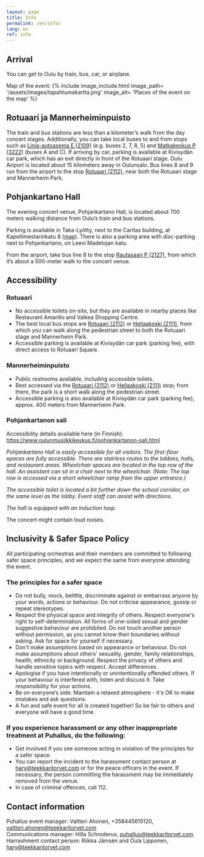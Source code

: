 ```yaml
---
layout: page
title: Info
permalink: /en/info/
lang: en
ref: info
---
```


## Arrival

You can get to Oulu by train, bus, car, or airplane.

Map of the event:
{% include image_include.html
  image_path= '/assets/images/tapahtumakartta.png'
  image_alt= 'Places of the event on the map'
%}

## Rotuaari ja Mannerheiminpuisto

The train and bus stations are less than a kilometer’s walk from the day concert stages. Additionally, you can take local buses to and from stops such as [Linja-autoasema E (2109)](https://oulunliikenne.fi/pysakit/OULU%3A120796) (e.g. buses 2, 7, 8, 5) and [Matkakeskus P (3222)](https://oulunliikenne.fi/pysakit/OULU%3A184167) (buses A and C).
If arriving by car, parking is available at Kivisydän car park, which has an exit directly in front of the Rotuaari stage. Oulu Airport is located about 15 kilometers away in Oulunsalo. Bus lines 8 and 9 run from the airport to the stop [Rotuaari (2112)](https://oulunliikenne.fi/pysakit/OULU%3A120799), near both the Rotuaari stage and Mannerheim Park.



## Pohjankartano Hall

The evening concert venue, Pohjankartano Hall, is located about 700 meters walking distance from Oulu’s train and bus stations.

Parking is available in Taka-Lyötty, next to the Caritas building, at Kapellimestarinkatu 8 ([map](https://oulunmusiikkikeskus2020.lianacms.com/media/musiikkikeskus-materiaalit/musiikkikeskuksen-asiakkaiden-pysakointi.jfif)). 
There is also a parking area with disc-parking next to Pohjankartano, on Leevi Madetojan katu.

From the airport, take bus line 8 to the stop [Rautasaari P (2127)](https://oulunliikenne.fi/pysakit/OULU%3A120811), from which it’s about a 500-meter walk to the concert venue.

## Accessibility

### Rotuaari
* No accessible toilets on-site, but they are available in nearby places like Restaurant Amarillo and Valkea Shopping Centre.
* The best local bus stops are [Rotuaari (2112)](https://oulunliikenne.fi/pysakit/OULU%3A120799) or [Hellaakoski (2111)](https://oulunliikenne.fi/pysakit/OULU%3A120798), from which you can walk along the pedestrian street to both the Rotuaari stage and Mannerheim Park.
* Accessible parking is available at Kivisydän car park (parking fee), with direct access to Rotuaari Square.

### Mannerheiminpuisto

* Public restrooms available, including accessible toilets.
* Best accessed via the [Rotuaari (2112)](https://oulunliikenne.fi/pysakit/OULU%3A120799) or [Hellaakoski (2111)](https://oulunliikenne.fi/pysakit/OULU%3A120798) stop; from there, the park is a short walk along the pedestrian street.
* Accessible parking is also available at Kivisydän car park (parking fee), approx. 400 meters from Mannerheim Park.

### Pohjankartanon sali

Accessibility details available here (in Finnish): https://www.oulunmusiikkikeskus.fi/pohjankartanon-sali.html

*Pohjankartano Hall is easily accessible for all visitors. The first-floor spaces are fully accessible. There are stairless routes to the lobbies, halls, and restaurant areas. Wheelchair spaces are located in the top row of the hall. An assistant can sit in a chair next to the wheelchair. (Note: The top row is accessed via a short wheelchair ramp from the upper entrance.)*

*The accessible toilet is located a bit further down the school corridor, on the same level as the lobby. Event staff can assist with directions.*

*The hall is equipped with an induction loop.*

The concert might contain loud noises.


## Inclusivity & Safer Space Policy

All participating orchestras and their members are committed to following safer space principles, and we expect the same from everyone attending the event.

### The principles for a safer space
* Do not bully, mock, belittle, discriminate against or embarrass anyone by your words, actions or behaviour. Do not criticise appearance, gossip or repeat stereotypes. 
* Respect the physical space and integrity of others. Respect everyone's right to self-determination. All forms of one-sided sexual and gender suggestive behaviour are prohibited. Do not touch another person without permission, as you cannot know their boundaries without asking. Ask for space for yourself if necessary.
* Don't make assumptions based on appearance or behaviour. Do not make assumptions about others' sexuality, gender, family relationships, health, ethnicity or background. Respect the privacy of others and handle sensitive topics with respect. Accept differences. 
* Apologise if you have intentionally or unintentionally offended others. If your behaviour is interfered with, listen and discuss it. Take responsibility for your actions. 
* Be on everyone’s side. Maintain a relaxed atmosphere - it's OK to make mistakes and ask questions.
* A fun and safe event for all is created together! So be fair to others and everyone will have a good time.

### If you experience harassment or any other inappropriate treatment at Puhallus, do the following:
* Get involved if you see someone acting in violation of the principles for a safer space. 
* You can report the incident to the harassment contact person at [hary@teekkaritorvet.com](mailto:hary@teekkaritorvet.com) or for the peace officers in the event. If necessary, the person committing the harassment may be immediately removed from the venue.
* In case of criminal offences, call 112.


## Contact information

Puhallus event manager: Valtteri Ahonen, +358445615120, [valtteri.ahonen@teekkaritorvet.com](mailto:valtteri.ahonen@teekkaritorvet.com) <br>
Communications manager: Hilla Schroderus, [puhallus@teekkaritorvet.com](mailto:puhallus@teekkaritorvet.com) <br>
Harrashment contact person: Riikka Jämsén and Oula Lipponen, [hary@teekkaritorvet.com](mailto:hary@teekkaritorvet.com)
